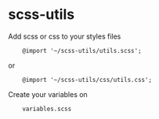 # scss-utils   

Add scss or css to your styles files

```  
    @import '~/scss-utils/utils.scss';
```  

or

```  
    @import '~/scss-utils/css/utils.css';
```  

Create your variables on 
``` 
    variables.scss
```